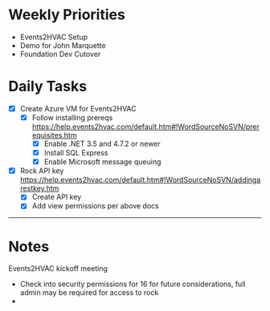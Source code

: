 # Weekly Priorities
- Events2HVAC Setup
- Demo for John Marquette
- Foundation Dev Cutover
# Daily Tasks
- [x] Create Azure VM for Events2HVAC
	- [x] Follow installing prereqs https://help.events2hvac.com/default.htm#!WordSourceNoSVN/prerequisites.htm
		- [x] Enable .NET 3.5 and 4.7.2 or newer
		- [x] Install SQL Express
		- [x] Enable Microsoft message queuing
- [x]  Rock API key https://help.events2hvac.com/default.htm#!WordSourceNoSVN/addingarestkey.htm
	- [x] Create API key
	- [x] Add view permissions per above docs
---
# Notes

Events2HVAC kickoff meeting
- Check into security permissions for 16 for future considerations, full admin may be required for access to rock
- 